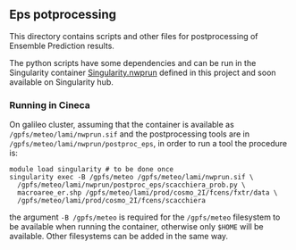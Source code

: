 ## Eps potprocessing ##

This directory contains scripts and other files for postprocessing
of Ensemble Prediction results.

The python scripts have some dependencies and can be run in the
Singularity container [Singularity.nwprun](../Singularity.nwprun)
defined in this project and soon available on Singularity hub.

### Running in Cineca ###

On galileo cluster, assuming that the container is available as
`/gpfs/meteo/lami/nwprun.sif` and the postprocessing tools are in
`/gpfs/meteo/lami/nwprun/postproc_eps`, in order to run a tool the
procedure is:

```
module load singularity # to be done once
singularity exec -B /gpfs/meteo /gpfs/meteo/lami/nwprun.sif \
  /gpfs/meteo/lami/nwprun/postproc_eps/scacchiera_prob.py \
  macroaree_er.shp /gpfs/meteo/lami/prod/cosmo_2I/fcens/fxtr/data \
  /gpfs/meteo/lami/prod/cosmo_2I/fcens/scacchiera
```

the argument `-B /gpfs/meteo` is required for the `/gpfs/meteo`
filesystem to be available when running the container, otherwise only
`$HOME` will be available. Other filesystems can be added in the same
way.